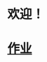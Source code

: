 <!doctype html>
<html lang="en">
 <head>
  <meta charset="UTF-8">
  <meta name="Generator" content="EditPlus®">
  <meta name="Author" content="">
  <meta name="Keywords" content="">
  <meta name="Description" content="">
  <title>Document</title>
  <style type="text/css">
 
  </style>
 </head>
 <body>
<h1>欢迎！<h1>
 <a href="https://god-likez.github.io/homework.html">作业</a>

